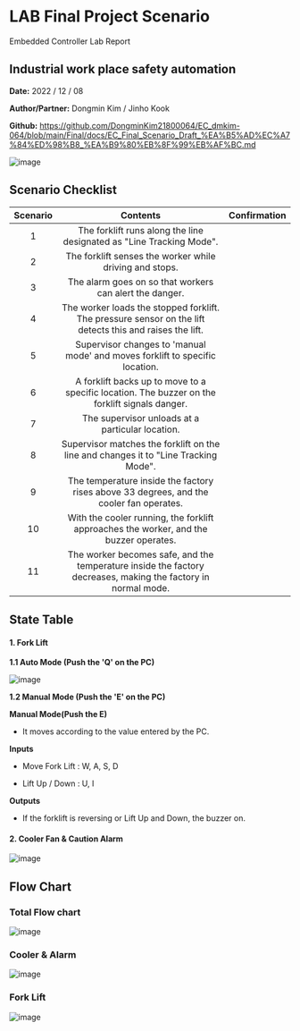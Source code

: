 # LAB Final Project Scenario

Embedded Controller Lab Report

## Industrial work place safety automation

**Date:** 2022 / 12 / 08

**Author/Partner:** Dongmin Kim / Jinho Kook

**Github:** https://github.com/DongminKim21800064/EC_dmkim-064/blob/main/Final/docs/EC_Final_Scenario_Draft_%EA%B5%AD%EC%A7%84%ED%98%B8_%EA%B9%80%EB%8F%99%EB%AF%BC.md

![image](https://user-images.githubusercontent.com/91419683/206231821-090e539b-e625-4fea-9966-71463d0ef9ee.png)




## Scenario Checklist 

| Scenario |                           Contents                           | Confirmation |
| :------: | :----------------------------------------------------------: | :----------: |
|    1     | The forklift  runs along the line designated as "Line Tracking Mode". |              |
|    2     |   The forklift  senses the worker while driving and stops.   |              |
|    3     |   The alarm goes  on so that workers can alert the danger.   |              |
|    4     | The worker loads the stopped forklift. The pressure sensor on the lift detects this and  raises the lift. |              |
|    5     | Supervisor  changes to 'manual mode' and moves forklift to specific location. |              |
|    6     | A forklift backs  up to move to a specific location. The buzzer on the forklift signals danger. |              |
|    7     |      The supervisor  unloads at a particular location.       |              |
|    8     | Supervisor  matches the forklift on the line and changes it to "Line Tracking  Mode". |              |
|    9     | The temperature  inside the factory rises above 33 degrees, and the cooler fan operates. |              |
|    10    | With the cooler  running, the forklift approaches the worker, and the buzzer operates. |              |
|    11    | The worker  becomes safe, and the temperature inside the factory decreases, making the  factory in normal mode. |              |



## State Table

#### 1. Fork Lift

**1.1 Auto Mode (Push the 'Q' on the PC)**

![image](https://user-images.githubusercontent.com/91419683/206232289-7500d66a-7447-4a0b-8edc-052a28fca3ab.png)


**1.2 Manual Mode (Push the 'E' on the PC)**

**Manual Mode(Push the E)**

- It moves according to the value entered by the PC.

**Inputs**

- Move Fork Lift : W, A, S, D

- Lift Up / Down : U, I

**Outputs**

- If the forklift is reversing or Lift Up and Down, the buzzer on.



#### 2. Cooler Fan & Caution Alarm

![image](https://user-images.githubusercontent.com/91419683/206232445-1f2994ea-1080-49b8-a85c-7158ca23e9a8.png)




## Flow Chart

### Total Flow chart

![image](https://user-images.githubusercontent.com/91419683/206232533-eeb52a16-c2b5-469d-b677-5f9f83914df6.png)



### Cooler & Alarm 

![image](https://user-images.githubusercontent.com/91419683/206232619-262e7b8b-2ac8-4405-b76d-85137ba257b9.png)



### Fork Lift

![image](https://user-images.githubusercontent.com/91419683/206232677-60f9a076-fd49-4fe9-be61-e5d581351e60.png)
